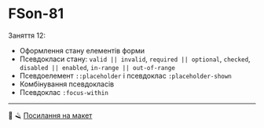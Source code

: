 # FSon-81

Заняття 12:

- Оформлення стану елементів форми
- Псевдокласи стану: `valid || invalid`, `required || optional`, `checked`, `disabled || enabled`,
  `in-range || out-of-range`
- Псевдоелемент `::placeholder` і псевдоклас `:placeholder-shown`
- Комбінування псевдокласів
- Псевдоклас `:focus-within`

---

💈 🪒
[Посилання на макет](https://www.figma.com/file/z6Rb84e4NKxe66QNokOWA8/Barbershop-EN?node-id=1374%3A32)
